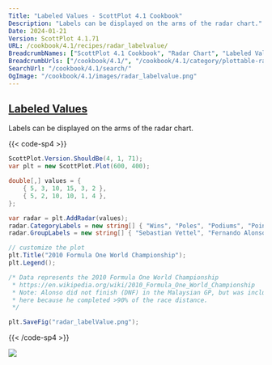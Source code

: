 ```yaml
---
Title: "Labeled Values - ScottPlot 4.1 Cookbook"
Description: "Labels can be displayed on the arms of the radar chart."
Date: 2024-01-21
Version: ScottPlot 4.1.71
URL: /cookbook/4.1/recipes/radar_labelvalue/
BreadcrumbNames: ["ScottPlot 4.1 Cookbook", "Radar Chart", "Labeled Values"]
BreadcrumbUrls: ["/cookbook/4.1/", "/cookbook/4.1/category/plottable-radar", "/cookbook/4.1/recipes/radar_labelvalue/"]
SearchUrl: "/cookbook/4.1/search/"
OgImage: "/cookbook/4.1/images/radar_labelvalue.png"
---
```


<h2><a id='labeled-values' href='/cookbook/4.1/recipes/radar_labelvalue/'>Labeled Values</a></h2>

Labels can be displayed on the arms of the radar chart.

{{< code-sp4 >}}

```cs
ScottPlot.Version.ShouldBe(4, 1, 71);
var plt = new ScottPlot.Plot(600, 400);

double[,] values = {
    { 5, 3, 10, 15, 3, 2 },
    { 5, 2, 10, 10, 1, 4 },
};

var radar = plt.AddRadar(values);
radar.CategoryLabels = new string[] { "Wins", "Poles", "Podiums", "Points Finishes", "DNFs", "Fastest Laps" };
radar.GroupLabels = new string[] { "Sebastian Vettel", "Fernando Alonso" };

// customize the plot
plt.Title("2010 Formula One World Championship");
plt.Legend();

/* Data represents the 2010 Formula One World Championship
 * https://en.wikipedia.org/wiki/2010_Formula_One_World_Championship
 * Note: Alonso did not finish (DNF) in the Malaysian GP, but was included 
 * here because he completed >90% of the race distance.
 */

plt.SaveFig("radar_labelValue.png");
```

{{< /code-sp4 >}}

<img src='../../images/radar_labelvalue.png' class='d-block mx-auto my-5' />


